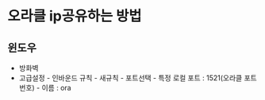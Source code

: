 # 오라클 ip공유하는 방법

## 윈도우

- 방화벽
- 고급설정 - 인바운드 규칙 - 새규칙 - 포트선택 - 특정 로컬 포트 : 1521(오라클 포트번호) - 이름 : ora
